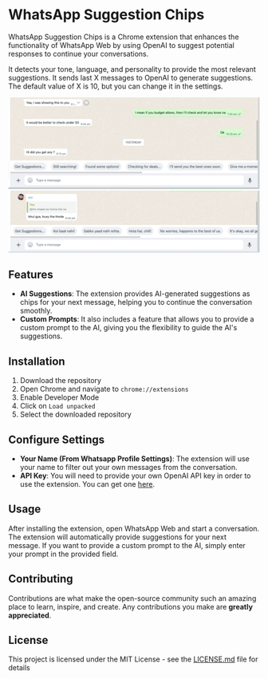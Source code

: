 # WhatsApp Suggestion Chips

WhatsApp Suggestion Chips is a Chrome extension that enhances the functionality of WhatsApp Web by using OpenAI to suggest potential responses to continue your conversations. 

It detects your tone, language, and personality to provide the most relevant suggestions.
It sends last X messages to OpenAI to generate suggestions. The default value of X is 10, but you can change it in the settings.

![English Suggestion Example](/images/english-suggestion-example.png)
![Hindi Suggestion Example](/images/hindi-suggestion-example.png)

## Features

- **AI Suggestions**: The extension provides AI-generated suggestions as chips for your next message, helping you to continue the conversation smoothly.
- **Custom Prompts**: It also includes a feature that allows you to provide a custom prompt to the AI, giving you the flexibility to guide the AI's suggestions.

## Installation

1. Download the repository
2. Open Chrome and navigate to `chrome://extensions`
3. Enable Developer Mode
4. Click on `Load unpacked`
5. Select the downloaded repository

## Configure Settings

- **Your Name (From Whatsapp Profile Settings)**: The extension will use your name to filter out your own messages from the conversation.
- **API Key**: You will need to provide your own OpenAI API key in order to use the extension. You can get one [here](https://beta.openai.com/).

## Usage

After installing the extension, open WhatsApp Web and start a conversation. The extension will automatically provide suggestions for your next message. If you want to provide a custom prompt to the AI, simply enter your prompt in the provided field.

## Contributing

Contributions are what make the open-source community such an amazing place to learn, inspire, and create. Any contributions you make are **greatly appreciated**.

## License

This project is licensed under the MIT License - see the [LICENSE.md](LICENSE.md) file for details
